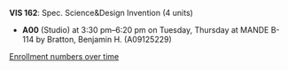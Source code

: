 **VIS 162**: Spec. Science&Design Invention (4 units)

- **A00** (Studio) at 3:30 pm–6:20 pm on Tuesday, Thursday at MANDE B-114 by Bratton, Benjamin H. (A09125229)

[Enrollment numbers over time](./VIS162.tsv)

